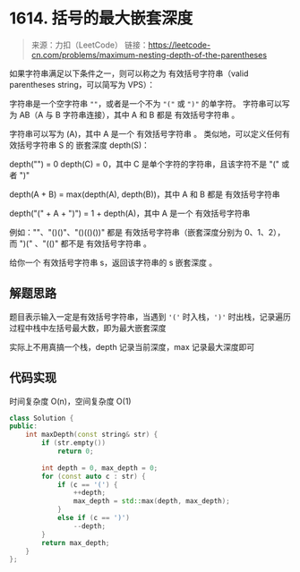 # 1614. 括号的最大嵌套深度
> 来源：力扣（LeetCode）
链接：https://leetcode-cn.com/problems/maximum-nesting-depth-of-the-parentheses

如果字符串满足以下条件之一，则可以称之为 有效括号字符串（valid parentheses string，可以简写为 VPS）：

字符串是一个空字符串 `""`，或者是一个不为 `"("` 或 `")"` 的单字符。
字符串可以写为 AB（A 与 B 字符串连接），其中 A 和 B 都是 有效括号字符串 。

字符串可以写为 (A)，其中 A 是一个 有效括号字符串 。
类似地，可以定义任何有效括号字符串 S 的 嵌套深度 depth(S)：

depth("") = 0
depth(C) = 0，其中 C 是单个字符的字符串，且该字符不是 "(" 或者 ")"

depth(A + B) = max(depth(A), depth(B))，其中 A 和 B 都是 有效括号字符串

depth("(" + A + ")") = 1 + depth(A)，其中 A 是一个 有效括号字符串

例如：""、"()()"、"()(()())" 都是 有效括号字符串（嵌套深度分别为 0、1、2），而 ")(" 、"(()" 都不是 有效括号字符串 。

给你一个 有效括号字符串 s，返回该字符串的 s 嵌套深度 。

## 解题思路
题目表示输入一定是有效括号字符串，当遇到 `'('` 时入栈，`')'` 时出栈，记录遍历过程中栈中左括号最大数，即为最大嵌套深度

实际上不用真搞一个栈，depth 记录当前深度，max 记录最大深度即可

## 代码实现
时间复杂度 O(n)，空间复杂度 O(1)
```cpp
class Solution {
public:
    int maxDepth(const string& str) {
        if (str.empty())
            return 0;
        
        int depth = 0, max_depth = 0;
        for (const auto c : str) {
            if (c == '(') {
                ++depth;
                max_depth = std::max(depth, max_depth);
            }
            else if (c == ')')
                --depth;
        }
        return max_depth;
    }
};
```